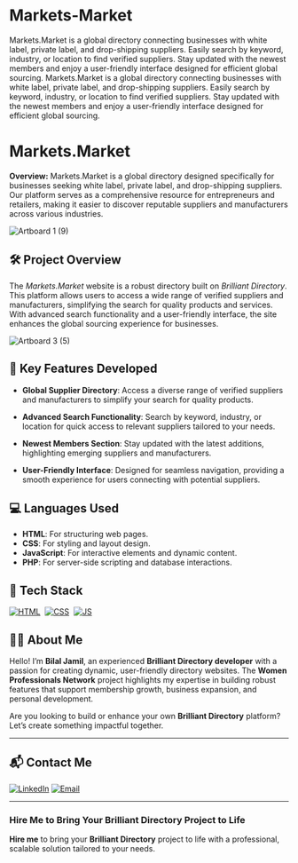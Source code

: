# Markets-Market
Markets.Market is a global directory connecting businesses with white label, private label, and drop-shipping suppliers. Easily search by keyword, industry, or location to find verified suppliers. Stay updated with the newest members and enjoy a user-friendly interface designed for efficient global sourcing.
Markets.Market is a global directory connecting businesses with white label, private label, and drop-shipping suppliers. Easily search by keyword, industry, or location to find verified suppliers. Stay updated with the newest members and enjoy a user-friendly interface designed for efficient global sourcing.
# Markets.Market

**Overview:**
Markets.Market is a global directory designed specifically for businesses seeking white label, private label, and drop-shipping suppliers. Our platform serves as a comprehensive resource for entrepreneurs and retailers, making it easier to discover reputable suppliers and manufacturers across various industries.

![Artboard 1 (9)](https://github.com/user-attachments/assets/4562a37a-ae9c-4496-8b1f-748394a678d0)

## 🛠 Project Overview

The *Markets.Market* website is a robust directory built on *Brilliant Directory*. This platform allows users to access a wide range of verified suppliers and manufacturers, simplifying the search for quality products and services. With advanced search functionality and a user-friendly interface, the site enhances the global sourcing experience for businesses.

![Artboard 3 (5)](https://github.com/user-attachments/assets/bc2e7a5c-f22d-4eda-bf6a-2b0dd9ec8073)

## 🚀 Key Features Developed

- **Global Supplier Directory**: Access a diverse range of verified suppliers and manufacturers to simplify your search for quality products.

- **Advanced Search Functionality**: Search by keyword, industry, or location for quick access to relevant suppliers tailored to your needs.

- **Newest Members Section**: Stay updated with the latest additions, highlighting emerging suppliers and manufacturers.


- **User-Friendly Interface**: Designed for seamless navigation, providing a smooth experience for users connecting with potential suppliers.

## 💻 Languages Used

- **HTML**: For structuring web pages.
- **CSS**: For styling and layout design.
- **JavaScript**: For interactive elements and dynamic content.
- **PHP**: For server-side scripting and database interactions.

## 📌 Tech Stack
[![HTML](https://img.shields.io/badge/html5%20-%23E34F26.svg?&style=for-the-badge&logo=html5&logoColor=white)](https://github.com/yourusername/Baby-Support-Services/search?l=html)&nbsp;
[![CSS](https://img.shields.io/badge/css3%20-%231572B6.svg?&style=for-the-badge&logo=css3&logoColor=white)](https://github.com/yourusername/Baby-Support-Services/search?l=css)&nbsp;
[![JS](https://img.shields.io/badge/javascript%20-%23323330.svg?&style=for-the-badge&logo=javascript&logoColor=%23F7DF1E)](https://github.com/yourusername/Baby-Support-Services/search?l=javascript)


## 👨‍💻 About Me

Hello! I’m **Bilal Jamil**, an experienced **Brilliant Directory developer** with a passion for creating dynamic, user-friendly directory websites. The **Women Professionals Network** project highlights my expertise in building robust features that support membership growth, business expansion, and personal development.

Are you looking to build or enhance your own **Brilliant Directory** platform? Let’s create something impactful together.

---

## 📬 Contact Me

[![LinkedIn](https://img.shields.io/badge/LinkedIn-Connect-blue?style=for-the-badge&logo=linkedin)](https://www.linkedin.com/in/sajid-jameel-721256178/)
[![Email](https://img.shields.io/badge/Email-Contact%20Me-orange?style=for-the-badge&logo=gmail)](mailto:sajidjamil.met@gmail.com)

---



### **Hire Me to Bring Your Brilliant Directory Project to Life**

**Hire me** to bring your **Brilliant Directory** project to life with a professional, scalable solution tailored to your needs.
